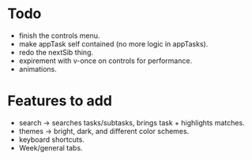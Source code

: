 # Todo 
- finish the controls menu. 
- make appTask self contained (no more logic in appTasks).
- redo the nextSib thing.
- expirement with v-once on controls for performance.
- animations.

# Features to add
- search -> searches tasks/subtasks, brings task + highlights matches.
- themes -> bright, dark, and different color schemes.
- keyboard shortcuts.
- Week/general tabs.
